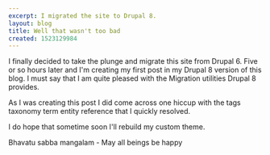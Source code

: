 ```yaml
---
excerpt: I migrated the site to Drupal 8.
layout: blog
title: Well that wasn't too bad
created: 1523129984
---
```

<p>I finally decided to take the plunge and migrate this site from Drupal 6. Five or so hours later and I'm creating my first post in my Drupal 8 version of this blog. I must say that I am quite pleased with the Migration utilities Drupal 8 provides.</p>

<p>As I was creating this post I did come across one hiccup with the tags taxonomy term entity reference that I quickly resolved.</p>

<p>I do hope that sometime soon I'll rebuild my custom theme.</p>

<p>Bhavatu sabba mangalam - May all beings be happy</p>
